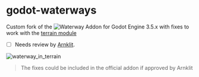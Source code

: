 # godot-waterways
Custom fork of the ![Waterway Addon](https://github.com/Arnklit/Waterways) for Godot Engine 3.5.x with fixes to work with the [terrain module](https://github.com/ozzr/godot_terrain)

* [ ] Needs review by [Arnklit](https://github.com/Arnklit).

![waterway_in_terrain](https://user-images.githubusercontent.com/36895302/216745972-ee1ecb9d-2043-4981-a871-c8a5f8bed6fe.jpg)
> The fixes could be included in the official addon if approved by Arnklit
